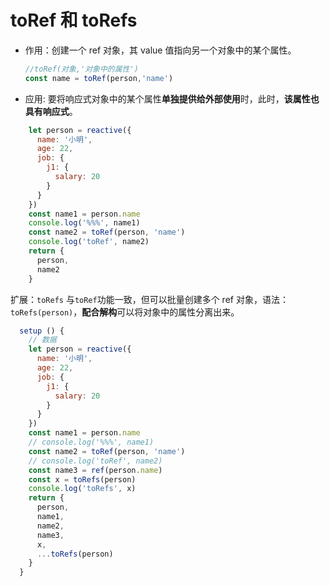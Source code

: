 # toRef 和 toRefs

- 作用：创建一个 ref 对象，其 value 值指向另一个对象中的某个属性。

  ```js
  //toRef(对象,'对象中的属性')
  const name = toRef(person,'name')
  ```

- 应用:   要将响应式对象中的某个属性**单独提供给外部使用**时，此时，**该属性也具有响应式**。

```js
    let person = reactive({
      name: '小明',
      age: 22,
      job: {
        j1: {
          salary: 20
        }
      }
    })
    const name1 = person.name
    console.log('%%%', name1)
    const name2 = toRef(person, 'name')
    console.log('toRef', name2)
    return {
      person,
      name2
    }
```

扩展：`toRefs` 与`toRef`功能一致，但可以批量创建多个 ref 对象，语法：`toRefs(person)`，**配合解构**可以将对象中的属性分离出来。

```js
  setup () {
    // 数据
    let person = reactive({
      name: '小明',
      age: 22,
      job: {
        j1: {
          salary: 20
        }
      }
    })
    const name1 = person.name
    // console.log('%%%', name1)
    const name2 = toRef(person, 'name')
    // console.log('toRef', name2)
    const name3 = ref(person.name)
    const x = toRefs(person)
    console.log('toRefs', x)
    return {
      person,
      name1,
      name2,
      name3,
      x,
      ...toRefs(person)
    }
  }
```

